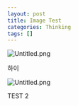 ```yaml
---
layout: post
title: Image Test
categories: Thinking
tags: []
---
```


![Untitled.png](https://spicykong.notion.site/image/https%3A%2F%2Fprod-files-secure.s3.us-west-2.amazonaws.com%2Fbc55d29d-9bcf-4907-ad9e-d252dc4154e4%2F09c9429c-e471-4d87-80da-7dcac1baab26%2FUntitled.png?table=block&id=f47ba767-2446-44ef-bb8b-cb911c16e712&userId=&cache=v2)


하이


![Untitled.png](https://spicykong.notion.site/image/https%3A%2F%2Fprod-files-secure.s3.us-west-2.amazonaws.com%2Fbc55d29d-9bcf-4907-ad9e-d252dc4154e4%2F6b923494-5880-468b-99c2-759b192475ff%2FIMG_0583.jpeg?table=block&id=0aff8686-d1e8-4824-916b-532f886bef42&userId=&cache=v2)


TEST 2

